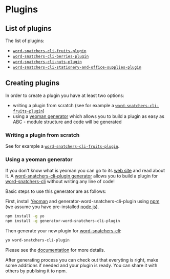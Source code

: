 # Plugins

## List of plugins

The list of plugins:

- [`word-snatchers-cli-fruits-plugin`](https://github.com/akgondber/word-snatchers-cli-fruits-plugin)
- [`word-snatchers-cli-berries-plugin`](https://github.com/akgondber/word-snatchers-cli-berries-plugin)
- [`word-snatchers-cli-nuts-plugin`](https://github.com/akgondber/word-snatchers-cli-nuts-plugin)
- [`word-snatchers-cli-stationery-and-office-supplies-plugin`](https://github.com/akgondber/word-snatchers-cli-stationery-and-office-supplies-plugin)

## Creating plugins

In order to create a plugin you have at least two options:

- writing a plugin from scratch (see for example a [`word-snatchers-cli-fruits-plugin`](https://github.com/akgondber/word-snatchers-cli-fruits-plugin))
- using a [yeoman generator](https://github.com/akgondber/generator-word-snatchers-cli-plugin) which allows you to build a plugin as easy as ABC - module structure and code will be generated

### Writing a plugin from scratch

See for example a [`word-snatchers-cli-fruits-plugin`](https://github.com/akgondber/word-snatchers-cli-fruits-plugin).

### Using a yeoman generator

If you don't know what is yeoman you can go to its [web site](https://yeoman.io/) and read about it. A [word-snatchers-cli-plugin generator](https://github.com/akgondber/generator-word-snatchers-cli-plugin) allows you to build a plugin for [word-snatchers-cli](https://github.com/akgondber/word-snatchers-cli) without writing any line of code!

Basic steps to use this generator are as follows:

First, install [Yeoman](http://yeoman.io) and generator-word-snatchers-cli-plugin using [npm](https://www.npmjs.com/) (we assume you have pre-installed [node.js](https://nodejs.org/)).

```bash
npm install -g yo
npm install -g generator-word-snatchers-cli-plugin
```

Then generate your new plugin for [word-snatchers-cli](https://github.com/akgondber/word-snatchers-cli):

```bash
yo word-snatchers-cli-plugin
```

Please see the [documentation](https://github.com/akgondber/generator-word-snatchers-cli-plugin/blob/master/README.md) for more details.

After generating process you can check out that everyting is right, make some additions if needed and your plugin is ready. You can share it with others by publising it to npm.
